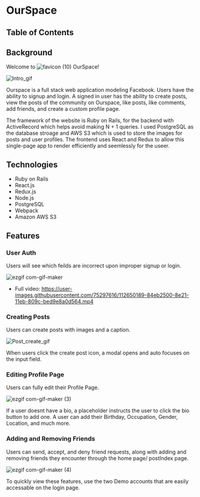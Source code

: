 # OurSpace

## Table of Contents

## Background

Welcome to ![favicon (10)](https://user-images.githubusercontent.com/75297616/121967894-358d0480-cd3f-11eb-9a07-da6613f99b2f.png) OurSpace!


![Intro_gif](https://user-images.githubusercontent.com/75297616/121966306-66b80580-cd3c-11eb-8498-42780ec63b88.gif)

Ourspace is a full stack web application modeling Facebook. Users have the ability to signup and login. A signed in user has the ability to create posts, view the posts of the community on Ourspace, like posts, like comments, add friends, and create a custom profile page.

The framework of the website is Ruby on Rails, for the backend with ActiveRecord which helps avoid making N + 1 queries. I used PostgreSQL as the database stroage and AWS S3 which is used to store the images for posts and user profiles. The frontend uses React and Redux to allow this single-page app to render efficiently and seemlessly for the useer.

## Technologies

* Ruby on Rails
* React.js
* Redux.js
* Node.js
* PostgreSQL
* Webpack
* Amazon AWS S3

## Features

### User Auth
Users will see which feilds are incorrect upon improper signup or login.

![ezgif com-gif-maker](https://user-images.githubusercontent.com/75297616/112651238-954fcf80-8e22-11eb-8e43-2a2f4cd0084f.gif)
- Full video: 
https://user-images.githubusercontent.com/75297616/112650189-84eb2500-8e21-11eb-809c-bed9e8a0d564.mp4

### Creating Posts

Users can create posts with images and a caption. 

![Post_create_gif](https://user-images.githubusercontent.com/75297616/122151677-f38ebc00-ce2d-11eb-85ab-ef88e56a248e.gif)

When users click the create post icon, a modal opens and auto focuses on the input field. 

### Editing Profile Page
Users can fully edit their Profile Page.

![ezgif com-gif-maker (3)](https://user-images.githubusercontent.com/75297616/122152118-c5f64280-ce2e-11eb-8280-cd764b254cdd.gif)

If a user doesnt have a bio, a placeholder instructs the user to click the bio button to add one.
A user can add their Birthday, Occupation, Gender, Location, and much more.


### Adding and Removing Friends
Users can send, accept, and deny friend requests, along with adding and removing friends they encounter through the home page/ postIndex page.

![ezgif com-gif-maker (4)](https://user-images.githubusercontent.com/75297616/122152949-0904e580-ce30-11eb-8ecb-0346e80bb661.gif)

To quickly view these features, use the two Demo accounts that are easily accessable on the login page.



